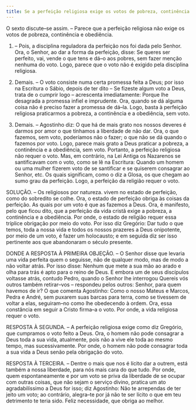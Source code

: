 ```yaml
---
title: Se a perfeição religiosa exige os votos de pobreza, continência e obediência
---
```


O sexto discute–se assim. – Parece que a perfeição religiosa não exige os votos de pobreza, continência e obediência.  

1. – Pois, a disciplina reguladora da perfeição nos foi dada pelo Senhor. Ora, o Senhor, ao dar a forma da perfeição, disse: Se queres ser perfeito, vai, vende o que tens e dá–o aos pobres, sem fazer menção nenhuma do voto. Logo, parece que o voto não é exigido pela disciplina religiosa.  

2. Demais. – O voto consiste numa certa promessa feita a Deus; por isso na Escritura o Sábio, depois de ter dito – Se fizeste algum voto a Deus, trata de o cumprir logo – acrescenta imediatamente: Porque lhe desagrada a promessa infiel e imprudente. Ora, quando se dá alguma coisa não é preciso fazer a promessa de dá–la. Logo, basta à perfeição religiosa praticarmos a pobreza, a continência e a obediência, sem voto.  

3. Demais. – Agostinho diz: O que há de mais grato nos nossos deveres é darmos por amor o que tínhamos a liberdade de não dar. Ora, o que fazemos, sem voto, poderíamos não o fazer; o que não se dá quando o fazemos por voto. Logo, parece mais grato a Deus praticar a pobreza, a continência e a obediência, sem voto. Portanto, a perfeição religiosa não requer o voto.  Mas, em contrário, na Lei Antiga os Nazarenos se santificavam com o voto, como se lê na Escritura: Quando um homem ou uma mulher fizerem voto de se santificar e se quiserem consagrar ao Senhor, etc. Os quais significam, como o diz a Glosa, os que chegam ao sumo grau da perfeição. Logo, a perfeição da religião requer o voto.  

SOLUÇÃO. – Os religiosos por natureza. vivem no estado de perfeição, como do sobredito se colhe. Ora, o estado de perfeição obriga às coisas da perfeição. As quais por um voto é que as fazemos a Deus. Ora, é manifesto, pelo que ficou dito, que a perfeição da vida cristã exige a pobreza, a continência e a obediência. Por onde, o estado de religião requer essa tríplice obrigação por meio do voto. Por isso diz Gregório: Dar tudo o que temos, toda a nossa vida e todos os nossos prazeres a Deus onipotente, por meio de um voto, é fazer um holocausto; e em seguida diz ser isso pertinente aos que abandonaram o século presente.  

DONDE A RESPOSTA À PRIMEIRA OBJEÇÃO. – O Senhor disse que levaria uma vida perfeita quem o seguisse, não de qualquer modo, mas de modo a não voltar atrás. Por isso disse: Nenhum que mete a sua mão ao arado e olha para trás é apto para o reino de Deus. E embora um de seus discípulos voltasse atrás, contudo Pedro, quando o Senhor lhe interrogou Quereis vós outros também retirar–vos – respondeu pelos outros: Senhor, para quem havemos de ir? O que comenta Agostinho: Como o nosso Mateus e Marcos, Pedra e André, sem puxarem suas barcas para terra, como se tivessem de voltar a elas, seguiram–no como lhe obedecendo à ordem. Ora, essa constância em seguir a Cristo firma–a o voto. Por onde, a vida religiosa requer o voto.  

RESPOSTA À SEGUNDA. – A perfeição religiosa exige como diz Gregório, que cumpramos o voto feito a Deus. Ora, o homem não pode consagrar a Deus toda a sua vida, atualmente, pois não a vive ele toda ao mesmo tempo, mas sucessivamente. Por onde, o homem não pode consagrar toda a sua vida a Deus senão pela obrigação do voto.  

RESPOSTA À TERCEIRA. – Dentre o mais que nos é lícito dar a outrem, está também a nossa liberdade, para nós mais cara do que tudo. Por onde, quem espontaneamente e por um voto se priva da liberdade de se ocupar com outras coisas, que não sejam o serviço divino, pratica um ato agradabilíssimo a Deus for isso; diz Agostinho: Não te arrependas de ter jeito um voto; ao contrário, alegra–te por já não te ser lícito o que em teu detrimento te teria sido. Feliz necessidade, que obriga ao melhor.